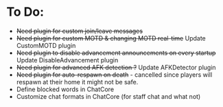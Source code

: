 # To Do:

- ~~Need plugin for custom join/leave messages~~
- ~~Need plugin for custom MOTD & changing MOTD real-time~~ Update CustomMOTD plugin
- ~~Need plugin to disable advancement announcements on every startup~~ Update DisableAdvancement plugin
- ~~Need plugin for advanced AFK detection ?~~ Update AFKDetector plugin
- ~~Need plugin for auto-respawn on death~~ - cancelled since players will respawn at their home it might not be safe.
- Define blocked words in ChatCore
- Customize chat formats in ChatCore (for staff chat and what not)
